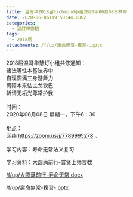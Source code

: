 ```yaml
---
title: 温哥华2018届Richmond小组2020年06月08日共修
date: 2020-06-06T19:50:44.000Z
categories:
  - 慧灯禅修班
tags:
  - 2018届
attachments: /f/up/壽命無常-複習-.pptx
---
```

2018届温哥华慧灯小组共修通知：\
诸法等性本基法界中\
自现圆满三身游舞力\
离障本来怙主龙钦巴\
祈请无垢光尊常护我\
\
时间：\
2020年06月08日 星期一，下午6：30\
\
地点：\
网络 <https://zoom.us/j/7789995278> 。\
\
学习内容：寿命无常法义复习

学习资料：大圆满前行-普贤上师言教

[/f/up/大圆满前行-寿命无常.docx](https://s3.ca-central-1.wasabisys.com/hddata/f.huidengchanxiu.net/hdv/f/up/大圆满前行-寿命无常.docx)

[/f/up/壽命無常-複習-.pptx](https://s3.ca-central-1.wasabisys.com/hddata/f.huidengchanxiu.net/hdv/f/up/壽命無常-複習-.pptx)